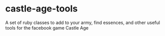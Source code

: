 castle-age-tools
================

A set of ruby classes to add to your army, find essences, and other useful tools for the facebook game Castle Age
